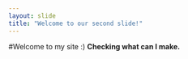 ```yaml
---
layout: slide
title: "Welcome to our second slide!"
---
```

#Welcome to my site :)
**Checking what can I make.**
